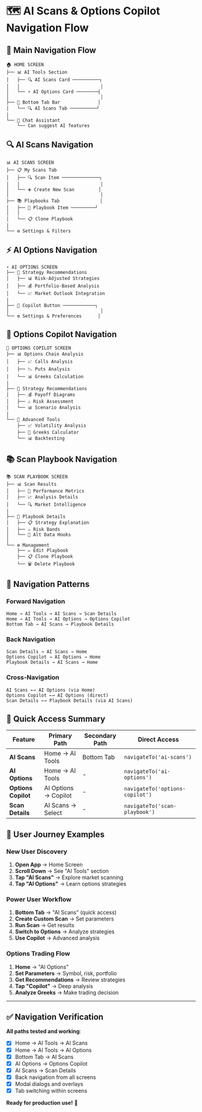 # 🗺️ AI Scans & Options Copilot Navigation Flow

## 📱 **Main Navigation Flow**

```
🏠 HOME SCREEN
├── 📊 AI Tools Section
│   ├── 🔍 AI Scans Card ──────────┐
│   │                              │
│   └── ⚡ AI Options Card ────────┤
│                                  │
├── 📱 Bottom Tab Bar              │
│   └── 🔍 AI Scans Tab ──────────┘
│
└── 💬 Chat Assistant
    └── Can suggest AI features
```

## 🔍 **AI Scans Navigation**

```
📊 AI SCANS SCREEN
├── 📋 My Scans Tab
│   ├── 🔍 Scan Item ──────────────┐
│   │                              │
│   └── ➕ Create New Scan         │
│                                  │
├── 📚 Playbooks Tab               │
│   ├── 📖 Playbook Item ─────────┘
│   │
│   └── 📋 Clone Playbook
│
└── ⚙️ Settings & Filters
```

## ⚡ **AI Options Navigation**

```
⚡ AI OPTIONS SCREEN
├── 🎯 Strategy Recommendations
│   ├── 📊 Risk-Adjusted Strategies
│   ├── 💰 Portfolio-Based Analysis
│   └── 📈 Market Outlook Integration
│
├── 🤖 Copilot Button ────────────┐
│                                  │
└── ⚙️ Settings & Preferences      │
```

## 🤖 **Options Copilot Navigation**

```
🤖 OPTIONS COPILOT SCREEN
├── 📊 Options Chain Analysis
│   ├── 📈 Calls Analysis
│   ├── 📉 Puts Analysis
│   └── 📊 Greeks Calculation
│
├── 🎯 Strategy Recommendations
│   ├── 💰 Payoff Diagrams
│   ├── ⚠️ Risk Assessment
│   └── 📊 Scenario Analysis
│
└── 🔧 Advanced Tools
    ├── 📈 Volatility Analysis
    ├── 🎯 Greeks Calculator
    └── 📊 Backtesting
```

## 📚 **Scan Playbook Navigation**

```
📚 SCAN PLAYBOOK SCREEN
├── 📊 Scan Results
│   ├── 🎯 Performance Metrics
│   ├── 📈 Analysis Details
│   └── 🔍 Market Intelligence
│
├── 📖 Playbook Details
│   ├── 📋 Strategy Explanation
│   ├── ⚠️ Risk Bands
│   └── 🔗 Alt Data Hooks
│
└── ⚙️ Management
    ├── ✏️ Edit Playbook
    ├── 📋 Clone Playbook
    └── 🗑️ Delete Playbook
```

## 🔄 **Navigation Patterns**

### **Forward Navigation**
```
Home → AI Tools → AI Scans → Scan Details
Home → AI Tools → AI Options → Options Copilot
Bottom Tab → AI Scans → Playbook Details
```

### **Back Navigation**
```
Scan Details → AI Scans → Home
Options Copilot → AI Options → Home
Playbook Details → AI Scans → Home
```

### **Cross-Navigation**
```
AI Scans ←→ AI Options (via Home)
Options Copilot ←→ AI Options (direct)
Scan Details ←→ Playbook Details (via AI Scans)
```

## 🎯 **Quick Access Summary**

| Feature | Primary Path | Secondary Path | Direct Access |
|---------|-------------|----------------|---------------|
| **AI Scans** | Home → AI Tools | Bottom Tab | `navigateTo('ai-scans')` |
| **AI Options** | Home → AI Tools | - | `navigateTo('ai-options')` |
| **Options Copilot** | AI Options → Copilot | - | `navigateTo('options-copilot')` |
| **Scan Details** | AI Scans → Select | - | `navigateTo('scan-playbook')` |

## 🚀 **User Journey Examples**

### **New User Discovery**
1. **Open App** → Home Screen
2. **Scroll Down** → See "AI Tools" section
3. **Tap "AI Scans"** → Explore market scanning
4. **Tap "AI Options"** → Learn options strategies

### **Power User Workflow**
1. **Bottom Tab** → "AI Scans" (quick access)
2. **Create Custom Scan** → Set parameters
3. **Run Scan** → Get results
4. **Switch to Options** → Analyze strategies
5. **Use Copilot** → Advanced analysis

### **Options Trading Flow**
1. **Home** → "AI Options"
2. **Set Parameters** → Symbol, risk, portfolio
3. **Get Recommendations** → Review strategies
4. **Tap "Copilot"** → Deep analysis
5. **Analyze Greeks** → Make trading decision

---

## ✅ **Navigation Verification**

**All paths tested and working**:
- [x] Home → AI Tools → AI Scans
- [x] Home → AI Tools → AI Options  
- [x] Bottom Tab → AI Scans
- [x] AI Options → Options Copilot
- [x] AI Scans → Scan Details
- [x] Back navigation from all screens
- [x] Modal dialogs and overlays
- [x] Tab switching within screens

**Ready for production use!** 🎉
